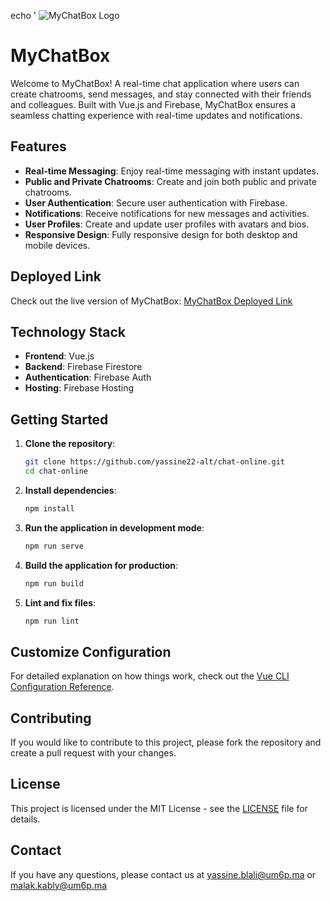 echo '
![MyChatBox Logo](@/assets/MyChatBox_transparent.png)

# MyChatBox

Welcome to MyChatBox! A real-time chat application where users can create chatrooms, send messages, and stay connected with their friends and colleagues. Built with Vue.js and Firebase, MyChatBox ensures a seamless chatting experience with real-time updates and notifications.


## Features

- **Real-time Messaging**: Enjoy real-time messaging with instant updates.
- **Public and Private Chatrooms**: Create and join both public and private chatrooms.
- **User Authentication**: Secure user authentication with Firebase.
- **Notifications**: Receive notifications for new messages and activities.
- **User Profiles**: Create and update user profiles with avatars and bios.
- **Responsive Design**: Fully responsive design for both desktop and mobile devices.

## Deployed Link

Check out the live version of MyChatBox: [MyChatBox Deployed Link](#)

## Technology Stack

- **Frontend**: Vue.js
- **Backend**: Firebase Firestore
- **Authentication**: Firebase Auth
- **Hosting**: Firebase Hosting

## Getting Started

1. **Clone the repository**:

    ```bash
    git clone https://github.com/yassine22-alt/chat-online.git
    cd chat-online
    ```

2. **Install dependencies**:

    ```bash
    npm install
    ```

3. **Run the application in development mode**:

    ```bash
    npm run serve
    ```

4. **Build the application for production**:

    ```bash
    npm run build
    ```

5. **Lint and fix files**:

    ```bash
    npm run lint
    ```

## Customize Configuration

For detailed explanation on how things work, check out the [Vue CLI Configuration Reference](https://cli.vuejs.org/config/).

## Contributing

If you would like to contribute to this project, please fork the repository and create a pull request with your changes.

## License

This project is licensed under the MIT License - see the [LICENSE](LICENSE) file for details.

## Contact

If you have any questions, please contact us at [yassine.blali@um6p.ma](mailto:yassine.blali@um6p.ma) or [malak.kably@um6p.ma](mailto:malak.kably@um6p.ma)

```
